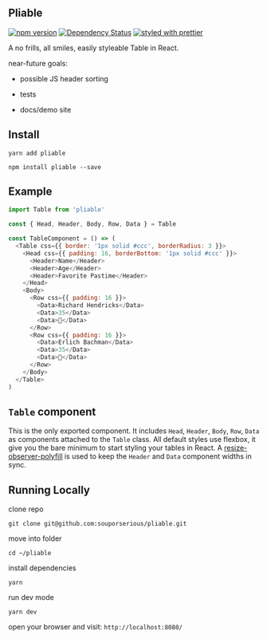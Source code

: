 ## Pliable

[![npm version](https://badge.fury.io/js/pliable.svg)](https://badge.fury.io/js/pliable)
[![Dependency Status](https://david-dm.org/souporserious/pliable.svg)](https://david-dm.org/souporserious/pliable)
[![styled with prettier](https://img.shields.io/badge/styled_with-prettier-ff69b4.svg)](https://github.com/prettier/prettier)

A no frills, all smiles, easily styleable Table in React.

near-future goals:

- possible JS header sorting

- tests

- docs/demo site

## Install

`yarn add pliable`

`npm install pliable --save`

## Example

```js
import Table from 'pliable'

const { Head, Header, Body, Row, Data } = Table

const TableComponent = () => (
  <Table css={{ border: '1px solid #ccc', borderRadius: 3 }}>
    <Head css={{ padding: 16, borderBottom: '1px solid #ccc' }}>
      <Header>Name</Header>
      <Header>Age</Header>
      <Header>Favorite Pastime</Header>
    </Head>
    <Body>
      <Row css={{ padding: 16 }}>
        <Data>Richard Hendricks</Data>
        <Data>35</Data>
        <Data>👾</Data>
      </Row>
      <Row css={{ padding: 16 }}>
        <Data>Erlich Bachman</Data>
        <Data>35</Data>
        <Data>🌳</Data>
      </Row>
    </Body>
  </Table>
)
```

## `Table` component

This is the only exported component. It includes `Head`, `Header`, `Body`, `Row`, `Data` as components attached to the `Table` class. All default styles use flexbox, it give you the bare minimum to start styling your tables in React. A [resize-observer-polyfill](https://github.com/que-etc/resize-observer-polyfill) is used to keep the `Header` and `Data` component widths in sync.


## Running Locally

clone repo

`git clone git@github.com:souporserious/pliable.git`

move into folder

`cd ~/pliable`

install dependencies

`yarn`

run dev mode

`yarn dev`

open your browser and visit: `http://localhost:8080/`
